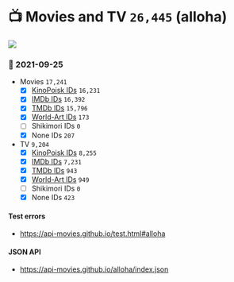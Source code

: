 # :tv: Movies and TV `26,445` (alloha)

<a href="https://API-Movies.github.io"><img src="https://API-Movies.github.io/banner.png?cache"></a>

### :date: 2021-09-25
- Movies `17,241`
  - [x] <a href="https://API-Movies.github.io/alloha/movie_kinopoisk_ids.json">KinoPoisk IDs</a> `16,231`
  - [x] <a href="https://API-Movies.github.io/alloha/movie_imdb_ids.json">IMDb IDs</a> `16,392`
  - [x] <a href="https://API-Movies.github.io/alloha/movie_tmdb_ids.json">TMDb IDs</a> `15,796`
  - [x] <a href="https://API-Movies.github.io/alloha/movie_world_art_ids.json">World-Art IDs</a> `173`
  - [ ] Shikimori IDs `0`
  - [x] None IDs `207`
- TV `9,204`
  - [x] <a href="https://API-Movies.github.io/alloha/tv_kinopoisk_ids.json">KinoPoisk IDs</a> `8,255`
  - [x] <a href="https://API-Movies.github.io/alloha/tv_imdb_ids.json">IMDb IDs</a> `7,231`
  - [x] <a href="https://API-Movies.github.io/alloha/tv_tmdb_ids.json">TMDb IDs</a> `943`
  - [x] <a href="https://API-Movies.github.io/alloha/tv_world_art_ids.json">World-Art IDs</a> `949`
  - [ ] Shikimori IDs `0`
  - [x] None IDs `423`
#### Test errors
- <a href='https://api-movies.github.io/test.html#alloha'>https://api-movies.github.io/test.html#alloha</a>
#### JSON API
- <a href='https://api-movies.github.io/alloha/index.json'>https://api-movies.github.io/alloha/index.json</a>
